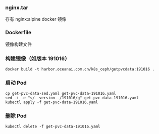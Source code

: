 ### nginx.tar

存有 nginx:alpine docker 镜像

### Dockerfile

镜像构建文件

### 构建镜像（如版本 191016）

    docker build -t harbor.oceanai.com.cn/k8s_ceph/getpvcdata:191016 .

### 启动 Pod

    cp get-pvc-data-sed.yaml get-pvc-data-191016.yaml
    sed -i -e "s/--version--/191016/g" get-pvc-data-191016.yaml
    kubectl apply -f get-pvc-data-191016.yaml

### 删除 Pod

    kubectl delete -f get-pvc-data-191016.yaml